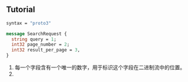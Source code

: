 ## Tutorial

```protobuf
syntax = "proto3"

message SearchRequest {
  string query = 1;
  int32 page_number = 2;
  int32 result_per_page = 3,
}
```

1. 每一个字段含有一个唯一的数字，用于标识这个字段在二进制流中的位置。
2.
